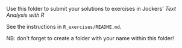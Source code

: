 Use this folder to submit your solutions to exercises in Jockers' *Text Analysis with R*

See the instructions in `R_exercises/README.md`. 

NB: don't forget to create a folder with your name within this folder!
